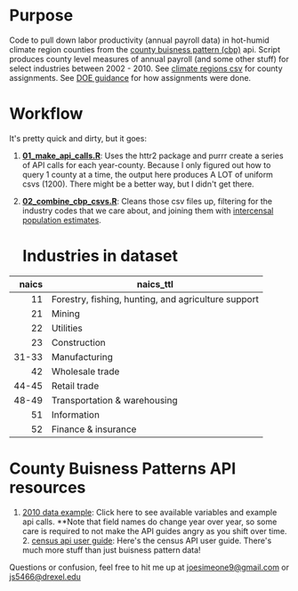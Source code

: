 # Purpose

Code to pull down labor productivity (annual payroll data) in hot-humid climate region counties from the 
[county buisness pattern (cbp)](https://www.census.gov/data/developers/data-sets/cbp-zbp/cbp-api.html) api. Script
produces county level measures of annual payroll (and some other stuff) for select industries between 2002 - 2010. 
See [climate regions csv](https://github.com/joesimeone/cbp_stuff/blob/main/climate_zones.csv) for county assignments. See 
[DOE guidance](https://www1.eere.energy.gov/buildings/publications/pdfs/building_america/ba_climateguide_7_1.pdf) for how assignments
were done. 

# Workflow

It's pretty quick and dirty, but it goes:

1. [**01_make_api_calls.R**](https://github.com/joesimeone/cbp_stuff/blob/main/code/01a_make_api_calls.R): Uses the httr2 package 
and purrr create a series of API calls for each year-county. Because I only figured out how to query 1 county at a time, the output
here produces A LOT of uniform csvs (1200). There might be a better way, but I didn't get there.
1. [**02_combine_cbp_csvs.R**](https://github.com/joesimeone/cbp_stuff/blob/main/code/02_combine_cbp_csvs.R):
Cleans those csv files up, filtering for the industry codes that we care about, and joining them with
   [intercensal population estimates](https://www.census.gov/data/datasets/time-series/demo/popest/intercensal-2000-2010-counties.html).


   # Industries in dataset

| naics | naics_ttl                                         |
|------:|---------------------------------------------------|
| 11    | Forestry, fishing, hunting, and agriculture support |
| 21    | Mining                                            |
| 22    | Utilities                                         |
| 23    | Construction                                      |
| 31-33 | Manufacturing                                     |
| 42    | Wholesale trade                                   |
| 44-45 | Retail trade                                      |
| 48-49 | Transportation & warehousing                      |
| 51    | Information                                       |
| 52    | Finance & insurance                                |

   

   # County Buisness Patterns API resources

   1. [2010 data example](https://www.census.gov/data/developers/data-sets/cbp-zbp/cbp-api.2010.html#list-tab-711980547): Click
      here to see available variables and example api calls. **Note that field names do change year over year, so some care is
      required to not make the API guides angry as you shift over time.
    2. [census api user guide](https://www.census.gov/data/developers/guidance/api-user-guide.html): Here's the census API user guide.
   There's much more stuff than just buisness pattern data!

Questions or confusion, feel free to hit me up at joesimeone9@gmail.com or js5466@drexel.edu
      
